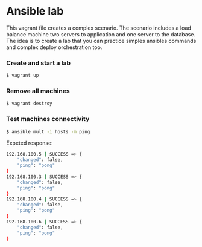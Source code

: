 # Ansible lab
This vagrant file creates a complex scenario. The scenario includes a load balance machine two servers to application and one server to the database. The idea is to create a lab that you can practice simples ansibles commands and complex deploy orchestration too.

### Create and start a lab
```sh
$ vagrant up
```

### Remove all machines
```sh
$ vagrant destroy
```

### Test machines connectivity
```sh
$ ansible mult -i hosts -m ping
```
Expeted response:
```sh
192.168.100.5 | SUCCESS => {
    "changed": false, 
    "ping": "pong"
}
192.168.100.3 | SUCCESS => {
    "changed": false, 
    "ping": "pong"
}
192.168.100.4 | SUCCESS => {
    "changed": false, 
    "ping": "pong"
}
192.168.100.6 | SUCCESS => {
    "changed": false, 
    "ping": "pong"
}
```




